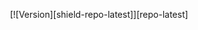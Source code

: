 <p align="center">
</p>

<div align="center">
  
[![Version][shield-repo-latest]][repo-latest]

</div>

